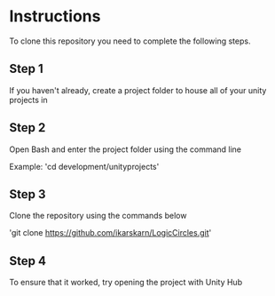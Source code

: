# Instructions
To clone this repository you need to complete the following steps.

## Step 1
If you haven't already, create a project folder to house all of your unity projects in

## Step 2
Open Bash and enter the project folder using the command line

Example: 'cd development/unityprojects'

## Step 3
Clone the repository using the commands below

'git clone https://github.com/ikarskarn/LogicCircles.git'

## Step 4
To ensure that it worked, try opening the project with Unity Hub